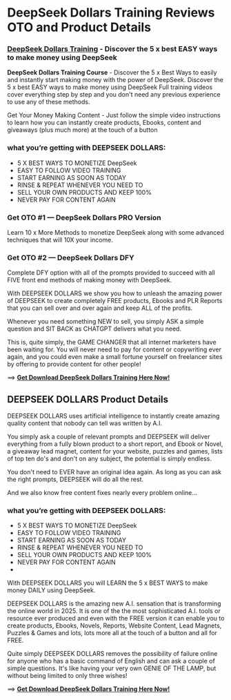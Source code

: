 # DeepSeek Dollars Training Reviews OTO and Product Details 

### [DeepSeek Dollars Training](https://jvupsell.com/2025/02/deepseek-dollars-training-reviews-oto/) - Discover the 5 x best EASY ways to make money using DeepSeek

**DeepSeek Dollars Training Course** - Discover the 5 x Best Ways to easily and instantly start making money with the power of DeepSeek. Discover the 5 x best EASY ways to make money using DeepSeek Full training videos cover everything step by step and you don't need any previous experience to use any of these methods.

Get Your Money Making Content - Just follow the simple  video instructions to learn how you can instantly create products, Ebooks, content and giveaways (plus much more) at the touch of a button

### what you’re getting with  DEEPSEEK DOLLARS:
- 5 X BEST WAYS TO MONETIZE DeepSeek
- EASY TO FOLLOW VIDEO TRAINING
- START EARNING AS SOON AS TODAY
- RINSE & REPEAT WHENEVER YOU NEED TO
- SELL YOUR OWN PRODUCTS AND KEEP 100%
- NEVER PAY FOR CONTENT AGAIN

### Get OTO #1 — DeepSeek Dollars PRO Version
Learn 10 x More Methods to monetize DeepSeek along with some advanced techniques that will 10X your income.

### Get OTO #2 — DeepSeek Dollars DFY
Complete DFY option with all of the prompts provided to succeed with all FIVE front end methods of making money with DeepSeek.

With DEEPSEEK DOLLARS we show you how to unleash the amazing power of DEEPSEEK to create completely FREE products, Ebooks and PLR Reports that you can sell over and over again and keep ALL of the profits.

Whenever you need something NEW to sell, you simply ASK a simple question and SIT BACK as CHATGPT delivers what you need.

This is, quite simply, the GAME CHANGER that all internet marketers have been waiting for. You will never need to pay for content or copywriting ever again, and you could even make a small fortune yourself on freelancer sites by offering to provide content for other people!

==> [**Get Download DeepSeek Dollars Training Here Now!**](https://warriorplus.com/o2/a/mrh2gtf/0)



## DEEPSEEK DOLLARS Product Details

DEEPSEEK DOLLARS uses artificial intelligence to instantly create amazing quality content that nobody can tell was written by A.I.

You simply ask a couple of relevant prompts and DEEPSEEK will deliver everything from a fully blown product to a short report, and Ebook or Novel, a giveaway lead magnet, content for your website, puzzles and games, lists of top ten do's and don't on any subject, the potential is simply endless.

You don't need to EVER have an original idea again. As long as you can ask the right prompts, DEEPSEEK will do all the rest.

And we also know  free content fixes nearly every problem online…

### what you’re getting with  DEEPSEEK DOLLARS:
- 5 X BEST WAYS TO MONETIZE DeepSeek
- EASY TO FOLLOW VIDEO TRAINING
- START EARNING AS SOON AS TODAY
- RINSE & REPEAT WHENEVER YOU NEED TO
- SELL YOUR OWN PRODUCTS AND KEEP 100%
- NEVER PAY FOR CONTENT AGAIN
- 
With DEEPSEEK DOLLARS you will LEARN the 5 x BEST WAYS to make money DAILY using DeepSeek. 

DEEPSEEK DOLLARS is the amazing new A.I. sensation that is transforming the online world in 2025. It is one of the the most sophisticated A.I. tools or resource ever produced and even with the FREE version it can enable you to create products, Ebooks, Novels, Reports, Website Content, Lead Magnets, Puzzles & Games and lots, lots more all at the touch of a button and all for FREE.

Quite simply DEEPSEEK DOLLARS removes the possibility of failure online for anyone who has a basic command of English and can ask a couple of simple questions. It's like having your very own GENIE OF THE LAMP, but without being limited to only three wishes!

==> [**Get Download DeepSeek Dollars Training Here Now!**](https://warriorplus.com/o2/a/mrh2gtf/0)
